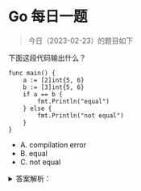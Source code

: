 # Go 每日一题

> 今日（2023-02-23）的题目如下

下面这段代码输出什么？

```golang
func main() {
	a := [2]int{5, 6}
	b := [3]int{5, 6}
	if a == b {
		fmt.Println("equal")
	} else {
		fmt.Println("not equal")
	}
}
```

- A. compilation error
- B. equal
- C. not equal

<details>
<summary>答案解析：</summary>
<div>

参考答案及解析：A。

Go 中的数组是值类型，可比较，另外一方面，数组的长度也是数组类型的组成部分，所以 a 和 b 是不同的类型，是不能比较的，所以编译错误。

</div>
</details>
